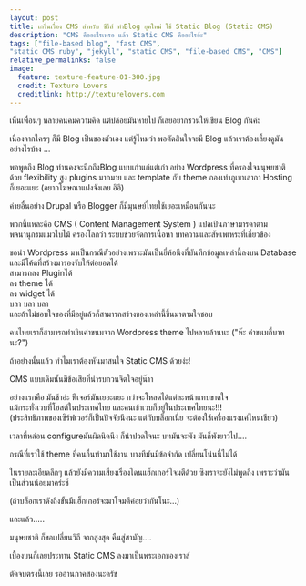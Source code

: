 ```yaml
---
layout: post
title: เกริ่นเรื่อง CMS สำหรับ ซีรีส์ ทำBlog ยุคใหม่ ใช้ Static Blog (Static CMS)
description: "CMS คืออะไรเหรอ แล้ว Static CMS คืออะไรอ้ะ"
tags: ["file-based blog", "fast CMS", 
"static CMS ruby", "jekyll", "static CMS", "file-based CMS", "CMS"]
relative_permalinks: false
image:
  feature: texture-feature-01-300.jpg
  credit: Texture Lovers
  creditlink: http://texturelovers.com
---
```


เห็นเพื่อนๆ หลายคนคมความคิด แต่ปล่อยมันหายไป ก็เลยอยากชวนให้เขียน Blog กันค่ะ

เนื่องจากใครๆ ก็มี Blog เป็นของตัวเอง แต่รู้ไหมว่า พอตัดสินใจจะมี Blog แล้วเราต้องเลี้ยงดูมันอย่างไรบ้าง ...

พอพูดถึง Blog ท่านคงจะนึกถึงBlog แบบเก่าแก่แต่เก๋า อย่าง Wordpress ที่ครองใจมนุษยชาติด้วย
flexibility สูง
plugins มากมาย
และ template กับ theme กองเท่าภูเขาเลากา
Hosting ก็เยอะแยะ (อยากโฆษณาแฝงจังเลย อิอิ)

ค่ายอื่นอย่าง Drupal หรือ Blogger ก็มีมุนษย์ไทยใช้เยอะเหมือนกันนะ

พวกนี้แหละคือ CMS ( Content Management System ) แปลเป้นภาษามารดาตามพจนานุกรมแมวใบไม้ ครองโลกว่า ระบบช่วยจัดการเนื้อหา บทความและสัพเพเหระที่เกี่ยวข้อง

ขอนำ Wordpress มาเป็นกรณีตัวอย่างเพราะมันเป็นยี่ห้อนึงที่บันทึกข้อมูลเหล่านี้ลงบน Database<br/>
และมีโค้ดที่สร้างมารองรับให้ต่อยอดได้<br/>
สามารถลง Pluginได้<br/>
ลง theme ได้<br/>
ลง widget ได้<br/>
บลา บลา บลา<br/>
และถ้าไม่ชอบใจของที่มีอยู่แล้วก็สามารถสร้างของเหล่านี้ขึ้นมาตามใจชอบ

คนไทยเราก็สามารถทำเงินค่าขนมจาก Wordpress theme ไปหลายล้านนะ ("ห๊ะ ค่าขนมกี่บาทนะ?")

ถ้าอย่างนั้นแล้ว ทำไมเราต้องหันมาสนใจ Static CMS ด้วยง่ะ!

CMS แบบเดิมนั้นมีข้อเสียที่น่ารบกวนจิตใจอยู่น๊าา

อย่างแรกคือ มันช้าอ่ะ ฟีเจอร์มันเยอะแยะ กว่าจะโหลดได้แต่ละหน้าแทบขาดใจ <br/>
แม้กระทั่งเวบที่โฮสต์ในประเทศไทย และคนเข้าเวบก็อยู่ในประเทศไทยนะ!!!<br/>
(ประสิทธิภาพของเซิร์ฟเวอร์ก็เป็นปัจจัยนึงนะ แต่กับบล็อกเนี่ย จะต้องใช้เครื่องแรงแค่ไหนเชียว)

เวลาที่หล่อน configureมันผิดนิดนึง ก็น่าปวดใจนะ บทมันจะพัง มันก็พังยาวไป....

กรณีที่เราใช้ theme ที่คนอื่นทำมาใช้งาน บางทีมันมีข้อจำกัด เปลี่ยนโน่นนี่ไม่ได้

ในรายละเอียดลึกๆ แล้วยังมีความเสี่ยงเรื่องโดนแฮ็กเกอร์โจมตีด้วย ซึงเราจะยังไม่พูดถึง เพราะว่ามันเป็นส่วนน้อยมาคร่ะช์

(ถ้าบล็อกเราดังถึงขั้นมีแฮ็กเกอร์จะมาโจมตีค่อยว่ากันโนะ...)

และแล้ว.....

มนุษยชาติ ก็ขอเปลี่ยนวิถี จากสูงสุด คืนสู่สามัญ....

เบื้องบนก็เลยประทาน Static CMS ลงมาเป็นพระเอกของเราส์

ตัดจบตรงนี้เลย รออ่านภาคสองนะครัช

